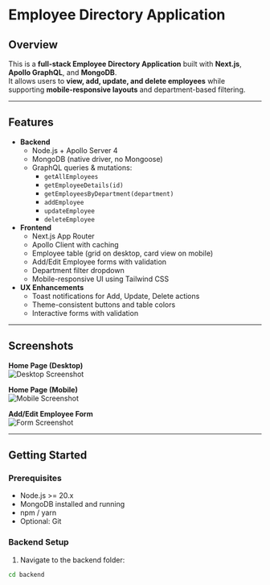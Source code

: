 # Employee Directory Application

## Overview
This is a **full-stack Employee Directory Application** built with **Next.js**, **Apollo GraphQL**, and **MongoDB**.  
It allows users to **view, add, update, and delete employees** while supporting **mobile-responsive layouts** and department-based filtering.

---

## Features
- **Backend**
  - Node.js + Apollo Server 4
  - MongoDB (native driver, no Mongoose)
  - GraphQL queries & mutations:
    - `getAllEmployees`
    - `getEmployeeDetails(id)`
    - `getEmployeesByDepartment(department)`
    - `addEmployee`
    - `updateEmployee`
    - `deleteEmployee`
- **Frontend**
  - Next.js App Router
  - Apollo Client with caching
  - Employee table (grid on desktop, card view on mobile)
  - Add/Edit Employee forms with validation
  - Department filter dropdown
  - Mobile-responsive UI using Tailwind CSS
- **UX Enhancements**
  - Toast notifications for Add, Update, Delete actions
  - Theme-consistent buttons and table colors
  - Interactive forms with validation

---

## Screenshots

**Home Page (Desktop)**  
![Desktop Screenshot](./screenshots/home-desktop.png)

**Home Page (Mobile)**  
![Mobile Screenshot](./screenshots/home-mobile.png)

**Add/Edit Employee Form**  
![Form Screenshot](./screenshots/form.png)

---

## Getting Started

### Prerequisites
- Node.js >= 20.x
- MongoDB installed and running
- npm / yarn
- Optional: Git

### Backend Setup
1. Navigate to the backend folder:
```bash
cd backend
